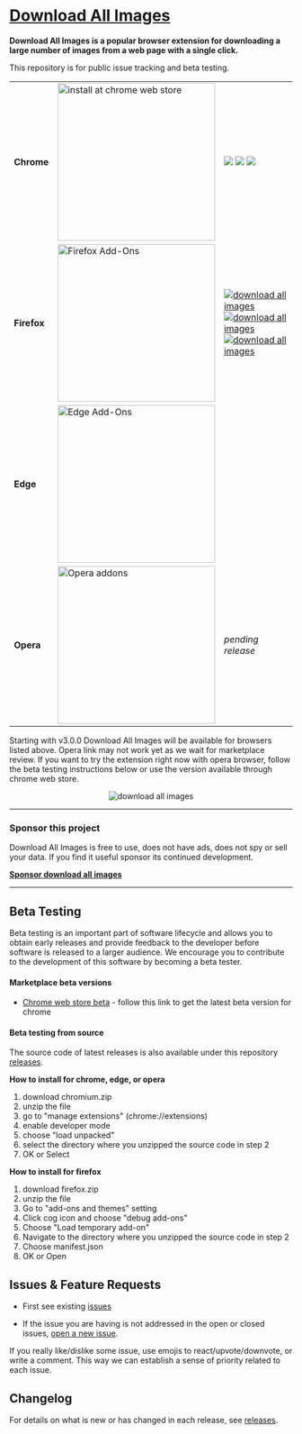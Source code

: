  # [Download All Images](https://download-all-images.mobilefirst.me)

**Download All Images is a popular browser extension for downloading a large number of images from a web page with a single click.**

This repository is for public issue tracking and beta testing.

||||
:--- | :--- |  :---
**Chrome** | <a href="https://chrome.google.com/webstore/detail/ifipmflagepipjokmbdecpmjbibjnakm"><img alt="install at chrome web store" width="280" src="https://raw.githubusercontent.com/MobileFirstLLC/download-all-images/master/.github/badge-chrome.png"/></a> | <a href="https://chrome.google.com/webstore/detail/ifipmflagepipjokmbdecpmjbibjnakm" rel="nofollow"><img src="https://img.shields.io/chrome-web-store/users/ifipmflagepipjokmbdecpmjbibjnakm?style=for-the-badge"></a> <a href="https://chrome.google.com/webstore/detail/ifipmflagepipjokmbdecpmjbibjnakm" rel="nofollow"><img src="https://img.shields.io/chrome-web-store/rating/ifipmflagepipjokmbdecpmjbibjnakm?style=for-the-badge"></a> <a href="https://chrome.google.com/webstore/detail/ifipmflagepipjokmbdecpmjbibjnakm" rel="nofollow"><img src="https://img.shields.io/chrome-web-store/rating-count/ifipmflagepipjokmbdecpmjbibjnakm?style=for-the-badge"></a>
**Firefox** | <a href="https://addons.mozilla.org/en-US/firefox/addon/download-all-images/"><img alt="Firefox Add-Ons" width="280" src="https://raw.githubusercontent.com/MobileFirstLLC/download-all-images/master/.github/badge-firefox.png"/></a> | <a href="https://addons.mozilla.org/en-US/firefox/addon/download-all-images/"><img src='https://img.shields.io/amo/users/download-all-images?style=for-the-badge' alt="download all images" /></a> <a href="https://addons.mozilla.org/en-US/firefox/addon/download-all-images/"><img src='https://img.shields.io/amo/dw/download-all-images?style=for-the-badge' alt="download all images" /></a> <a href="https://addons.mozilla.org/en-US/firefox/addon/download-all-images/"><img src='https://img.shields.io/badge/rating-unrated-orange?style=for-the-badge' alt="download all images" /></a>
**Edge** | <a href="https://microsoftedge.microsoft.com/addons/detail/hpceppbbhmfebdnpaeiififakbogkgfa"><img alt="Edge Add-Ons" width="280" src="https://raw.githubusercontent.com/MobileFirstLLC/download-all-images/master/.github/badge-edge.png"/></a> | <a href="https://microsoftedge.microsoft.com/addons/detail/hpceppbbhmfebdnpaeiififakbogkgfa"><img src="https://img.shields.io/badge/version-v3.0.0-blue?style=for-the-badge" alt="" /></a>
**Opera** | <a href="https://addons.opera.com/en/extensions/details/download-all-images-3/"><img alt="Opera addons" src="https://raw.githubusercontent.com/MobileFirstLLC/download-all-images/master/.github/badge-opera.png" width="280" /></a> | _pending release_

Starting with v3.0.0 Download All Images will be available for browsers listed above. Opera link may not work yet as we wait for marketplace review. If you  want to try the extension right now with opera browser, follow the beta testing instructions below or use the version available through chrome web store.

<p align="center">
<img src="https://raw.githubusercontent.com/MobileFirstLLC/download-all-images/master/.github/feature.png" alt="download all images" style="max-width:800px" />
</p>

* * *

### Sponsor this project

Download All Images is free to use, does not have ads, does not spy or sell your data. If you find it useful sponsor its continued development.

**[Sponsor download all images](https://www.buymeacoffee.com/mobilefirstllc)**

* * *

## Beta Testing

Beta testing is an important part of software lifecycle and allows you to obtain
early releases and provide feedback to the developer before software is released to
a larger audience. We encourage you to contribute to the development of this software
by becoming a beta tester.

#### Marketplace beta versions

- [Chrome web store beta](https://chrome.google.com/webstore/detail/pbpfcndidgbhgkocfmkoaddgpnfieijn) - follow this link to get the latest beta version for chrome

#### Beta testing from source

The source code of latest releases is also available under this repository [releases](https://github.com/MobileFirstLLC/download-all-images/releases). 

**How to install for chrome, edge, or opera**

1. download chromium.zip
2. unzip the file
3. go to "manage extensions" (chrome://extensions)
4. enable developer mode
5. choose "load unpacked"
6. select the directory where you unzipped the source code in step 2
7. OK or Select

**How to install for firefox**

1. download firefox.zip
2. unzip the file
3. Go to "add-ons and themes" setting
4. Click cog icon and choose "debug add-ons"
5. Choose "Load temporary add-on"
6. Navigate to the directory where you unzipped the source code in step 2
7. Choose manifest.json
8. OK or Open

## Issues & Feature Requests

- First see existing [issues](https://github.com/MobileFirstLLC/download-all-images/issues)

- If the issue you are having is not addressed in the open or closed issues, [open a new issue](https://github.com/MobileFirstLLC/download-all-images/issues/new/choose).

If you really like/dislike some issue, use emojis to react/upvote/downvote, or write a comment. This way we can establish a sense of priority related to each issue. 

## Changelog

For details on what is new or has changed in each release, see [releases](https://github.com/MobileFirstLLC/download-all-images/releases).
